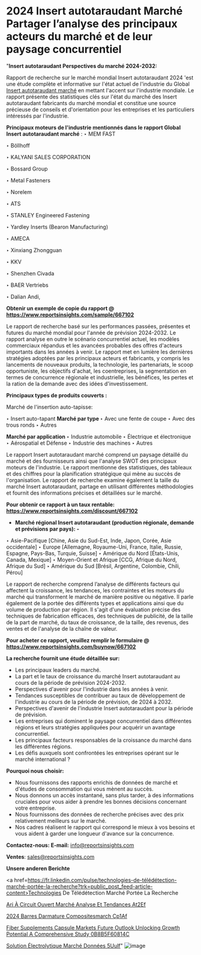 # 2024 Insert autotaraudant Marché Partager l’analyse des principaux acteurs du marché et de leur paysage concurrentiel

"<strong>Insert autotaraudant Perspectives du marché 2024-2032:</strong>

Rapport de recherche sur le marché mondial Insert autotaraudant 2024 'est une étude complète et informative sur l'état actuel de l'industrie du Global <a href=https://www.reportsinsights.com/sample/667102>Insert autotaraudant marché</a> en mettant l'accent sur l'industrie mondiale. Le rapport présente des statistiques clés sur l'état du marché des Insert autotaraudant fabricants du marché mondial et constitue une source précieuse de conseils et d'orientation pour les entreprises et les particuliers intéressés par l'industrie.

<strong>Principaux moteurs de l'industrie mentionnés dans le rapport Global Insert autotaraudant marché</strong> :
‣ MEM FAST

‣ Böllhoff

‣ KALYANI SALES CORPORATION

‣ Bossard Group

‣ Metal Fasteners

‣ Norelem

‣ ATS

‣ STANLEY Engineered Fastening

‣ Yardley Inserts (Bearon Manufacturing)

‣ AMECA

‣ Xinxiang Zhongguan

‣ KKV

‣ Shenzhen Civada

‣ BAER Vertriebs

‣ Dalian Andi,

<strong>Obtenir un exemple de copie du rapport @ <a href=https://www.reportsinsights.com/sample/667102>https://www.reportsinsights.com/sample/667102</a></strong>

Le rapport de recherche basé sur les performances passées, présentes et futures du marché mondial pour l'année de prévision 2024-2032. Le rapport analyse en outre le scénario concurrentiel actuel, les modèles commerciaux répandus et les avancées probables des offres d'acteurs importants dans les années à venir. Le rapport met en lumière les dernières stratégies adoptées par les principaux acteurs et fabricants, y compris les lancements de nouveaux produits, la technologie, les partenariats, le scoop opportuniste, les objectifs d'achat, les coentreprises, la segmentation en termes de concurrence régionale et industrielle, les bénéfices, les pertes et la ration de la demande avec des idées d'investissement.

<strong>Principaux types de produits couverts :</strong>

Marché de l'insertion auto-tapisse:

‣  Insert auto-tapant <strong> Marché <strong> par type </strong> </strong>
‣ Avec une fente de coupe
‣ Avec des trous ronds
‣ Autres

<strong>Marché par application </strong>
‣ Industrie automobile
‣ Électrique et électronique
‣ Aérospatial et Défense
‣ Industrie des machines
‣ Autres

Le rapport Insert autotaraudant marché comprend un paysage détaillé du marché et des fournisseurs ainsi que l'analyse SWOT des principaux moteurs de l'industrie. Le rapport mentionne des statistiques, des tableaux et des chiffres pour la planification stratégique qui mène au succès de l'organisation. Le rapport de recherche examine également la taille du marché Insert autotaraudant, partage en utilisant différentes méthodologies et fournit des informations précises et détaillées sur le marché.

<strong>Pour obtenir ce rapport à un taux rentable: <a href=https://www.reportsinsights.com/discount/667102>https://www.reportsinsights.com/discount/667102</a></strong>
<ul>
  <li><strong>Marché régional Insert autotaraudant (production régionale, demande et prévisions par pays): -</strong></li>
</ul>
‣ Asie-Pacifique [Chine, Asie du Sud-Est, Inde, Japon, Corée, Asie occidentale]
‣ Europe [Allemagne, Royaume-Uni, France, Italie, Russie, Espagne, Pays-Bas, Turquie, Suisse]
‣ Amérique du Nord [États-Unis, Canada, Mexique]
‣ Moyen-Orient et Afrique [CCG, Afrique du Nord, Afrique du Sud]
‣ Amérique du Sud [Brésil, Argentine, Colombie, Chili, Pérou]

Le rapport de recherche comprend l’analyse de différents facteurs qui affectent la croissance, les tendances, les contraintes et les moteurs du marché qui transforment le marché de manière positive ou négative. Il parle également de la portée des différents types et applications ainsi que du volume de production par région. Il s'agit d'une évaluation précise des techniques de fabrication efficaces, des techniques de publicité, de la taille de la part de marché, du taux de croissance, de la taille, des revenus, des ventes et de l'analyse de la chaîne de valeur.

<strong>Pour acheter ce rapport, veuillez remplir le formulaire @   <a href=https://www.reportsinsights.com/buynow/667102>https://www.reportsinsights.com/buynow/667102</a></strong>

<strong>La recherche fournit une étude détaillée sur:</strong>
<ul>
  <li>Les principaux leaders du marché.</li>
  <li>La part et le taux de croissance du marché Insert autotaraudant au cours de la période de prévision 2024-2032.</li>
  <li>Perspectives d'avenir pour l'industrie dans les années à venir.</li>
  <li>Tendances susceptibles de contribuer au taux de développement de l'industrie au cours de la période de prévision, de 2024 à 2032.</li>
  <li>Perspectives d'avenir de l'industrie Insert autotaraudant pour la période de prévision.</li>
  <li>Les entreprises qui dominent le paysage concurrentiel dans différentes régions et leurs stratégies appliquées pour acquérir un avantage concurrentiel.</li>
  <li>Les principaux facteurs responsables de la croissance du marché dans les différentes régions.</li>
  <li>Les défis auxquels sont confrontées les entreprises opérant sur le marché international ?</li>
</ul>
<strong>Pourquoi nous choisir:</strong>
<ul>
  <li>Nous fournissons des rapports enrichis de données de marché et d'études de consommation qui vous mènent au succès.</li>
  <li>Nous donnons un accès instantané, sans plus tarder, à des informations cruciales pour vous aider à prendre les bonnes décisions concernant votre entreprise.</li>
  <li>Nous fournissons des données de recherche précises avec des prix relativement meilleurs sur le marché.</li>
  <li>Nos cadres réalisent le rapport qui correspond le mieux à vos besoins et vous aident à garder une longueur d'avance sur la concurrence.</li>
</ul>
<strong>Contactez-nous:
</strong><strong>E-mail:</strong> <a href=mailto:info@reportsinsights.com>info@reportsinsights.com</a>

<strong>Ventes</strong>: <a href=mailto:sales@reportsinsights.com>sales@reportsinsights.com</a>

<strong>Unsere anderen Berichte</strong>

<a href=https://fr.linkedin.com/pulse/technologies-de-télédétection-marché-portée-la-recherche?trk=public_post_feed-article-content>Technologies De Télédétection Marché Portée La Recherche</a>

<a href=https://fr.linkedin.com/pulse/ari-à-circuit-ouvert-marché-analyse-et-tendances-at2ef/>Ari À Circuit Ouvert Marché Analyse Et Tendances At2Ef</a>

<a href=https://www.linkedin.com/pulse/2024-barres-darmature-compositesmarch%C3%A9-cp1af/>2024 Barres Darmature Compositesmarch Cp1Af</a>

<a href=https://medium.com/@a86515711/fiber-supplements-capsule-markets-future-outlook-unlocking-growth-potential-a-comprehensive-study-0b8b5f60814c>Fiber Supplements Capsule Markets Future Outlook Unlocking Growth Potential A Comprehensive Study 0B8B5F60814C</a>

<a href=https://fr.linkedin.com/pulse/solution-électrolytique-marché-données-5uulf/>Solution Électrolytique Marché Données 5Uulf</a>"
![image](https://github.com/daminid12/RImarketgrowth/assets/158430485/1dab1713-b4ca-4fae-901c-b4f47f9f2cfa)
